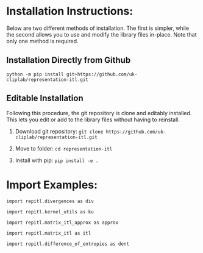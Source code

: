 # Installation Instructions:
Below are two different methods of installation. The first is simpler, while the second allows you to use and modify the library files in-place. Note that only one method is required.

## Installation Directly from Github
```
python -m pip install git+https://github.com/uk-cliplab/representation-itl.git
```

## Editable Installation
Following this procedure, the git repository is clone and editably installed. This lets you edit or add to the library files without having to reinstall.

1) Download git repository: ```git clone https://github.com/uk-cliplab/representation-itl.git```

2) Move to folder:  ```cd representation-itl```

3) Install with pip:  ```pip install -e .```


# Import Examples:
```
import repitl.divergences as div

import repitl.kernel_utils as ku

import repitl.matrix_itl_approx as approx

import repitl.matrix_itl as itl

import repitl.difference_of_entropies as dent
```
